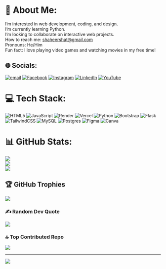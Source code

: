 # 💫 About Me:
I’m interested in web development, coding, and design.<br>I’m currently learning  Python.<br>I’m looking to collaborate on interactive web projects.<br>How to reach me: shaheershat@gmail.com<br>Pronouns: He/Him<br>Fun fact: I love playing video games and watching movies in my free time!


## 🌐 Socials:
[![email](https://img.shields.io/badge/Email-D14836?logo=gmail&logoColor=white)](mailto:shaheershat@gmail.com) 
[![Facebook](https://img.shields.io/badge/Facebook-%231877F2.svg?logo=Facebook&logoColor=white)](https://facebook.com/shaheershat) [![Instagram](https://img.shields.io/badge/Instagram-%23E4405F.svg?logo=Instagram&logoColor=white)](https://instagram.com/@shaheershat) [![LinkedIn](https://img.shields.io/badge/LinkedIn-%230077B5.svg?logo=linkedin&logoColor=white)](https://linkedin.com/in/shaheershat) [![YouTube](https://img.shields.io/badge/YouTube-%23FF0000.svg?logo=YouTube&logoColor=white)](https://youtube.com/@ShaheerShaT) 
# 💻 Tech Stack:
![HTML5](https://img.shields.io/badge/html5-%23E34F26.svg?style=flat&logo=html5&logoColor=white) ![JavaScript](https://img.shields.io/badge/javascript-%23323330.svg?style=flat&logo=javascript&logoColor=%23F7DF1E) ![Render](https://img.shields.io/badge/Render-%46E3B7.svg?style=flat&logo=render&logoColor=white) ![Vercel](https://img.shields.io/badge/vercel-%23000000.svg?style=flat&logo=vercel&logoColor=white) ![Python](https://img.shields.io/badge/python-3670A0?style=flat&logo=python&logoColor=ffdd54) ![Bootstrap](https://img.shields.io/badge/bootstrap-%238511FA.svg?style=flat&logo=bootstrap&logoColor=white) ![Flask](https://img.shields.io/badge/flask-%23000.svg?style=flat&logo=flask&logoColor=white) ![TailwindCSS](https://img.shields.io/badge/tailwindcss-%2338B2AC.svg?style=flat&logo=tailwind-css&logoColor=white) ![MySQL](https://img.shields.io/badge/mysql-4479A1.svg?style=flat&logo=mysql&logoColor=white) ![Postgres](https://img.shields.io/badge/postgres-%23316192.svg?style=flat&logo=postgresql&logoColor=white) ![Figma](https://img.shields.io/badge/figma-%23F24E1E.svg?style=flat&logo=figma&logoColor=white) ![Canva](https://img.shields.io/badge/Canva-%2300C4CC.svg?style=flat&logo=Canva&logoColor=white)
# 📊 GitHub Stats:
![](https://github-readme-stats.vercel.app/api?username=shaheershat&theme=apprentice&hide_border=true&include_all_commits=true&count_private=false)<br/>
![](https://github-readme-streak-stats.herokuapp.com/?user=shaheershat&theme=apprentice&hide_border=true)<br/>
![](https://github-readme-stats.vercel.app/api/top-langs/?username=shaheershat&theme=apprentice&hide_border=true&include_all_commits=true&count_private=false&layout=compact)

## 🏆 GitHub Trophies
![](https://github-profile-trophy.vercel.app/?username=shaheershat&theme=onedark&no-frame=true&no-bg=false&margin-w=4)

### ✍️ Random Dev Quote
![](https://quotes-github-readme.vercel.app/api?type=vetical&theme=radical)

### 🔝 Top Contributed Repo
![](https://github-contributor-stats.vercel.app/api?username=shaheershat&limit=5&theme=vision-friendly-dark&combine_all_yearly_contributions=true)

---
[![](https://visitcount.itsvg.in/api?id=shaheershat&icon=2&color=0)](https://visitcount.itsvg.in)

<!-- Proudly created with GPRM ( https://gprm.itsvg.in ) -->
